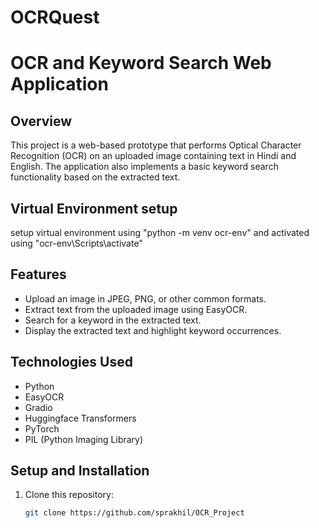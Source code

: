# OCRQuest

# OCR and Keyword Search Web Application

## Overview
This project is a web-based prototype that performs Optical Character Recognition (OCR) on an uploaded image containing text in Hindi and English. The application also implements a basic keyword search functionality based on the extracted text.

## Virtual Environment setup
setup virtual environment using "python -m venv ocr-env"
and activated using "ocr-env\Scripts\activate"

## Features
- Upload an image in JPEG, PNG, or other common formats.
- Extract text from the uploaded image using EasyOCR.
- Search for a keyword in the extracted text.
- Display the extracted text and highlight keyword occurrences.

## Technologies Used
- Python
- EasyOCR
- Gradio
- Huggingface Transformers
- PyTorch
- PIL (Python Imaging Library)

## Setup and Installation

1. Clone this repository:
   ```bash
   git clone https://github.com/sprakhil/OCR_Project


